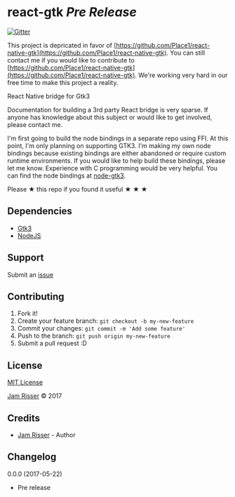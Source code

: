 # react-gtk _Pre Release_

[![Gitter](https://img.shields.io/gitter/room/react-gtk/lobby.svg?style=flat-square)](https://gitter.im/react-gtk)

This project is depricated in favor of [https://github.com/Place1/react-native-gtk](https://github.com/Place1/react-native-gtk). You can still contact me if you would like to contribute to [https://github.com/Place1/react-native-gtk](https://github.com/Place1/react-native-gtk). We're working very hard in our free time to make this project a reality.

React Native bridge for Gtk3

Documentation for building a 3rd party React bridge is very sparse. If anyone has
knowledge about this subject or would like to get involved, please contact me.

I'm first going to build the node bindings in a separate repo using FFI. At this point, I'm only planning on supporting GTK3. I'm making my own node bindings because existing bindings are either abandoned or require custom runtime environments. If you would like to help build these bindings, please let me know. Experience with C programming would be very helpful. You can find the node bindings at [node-gtk3](https://github.com/jamrizzi/node-gtk3).

Please &#9733; this repo if you found it useful &#9733; &#9733; &#9733;


## Dependencies
<!------------------------------------------------------->

* [Gtk3](https://developer.gnome.org/gtk3/3.0/)
* [NodeJS](https://nodejs.org/en/)


## Support
<!------------------------------------------------------->

Submit an [issue](https://github.com/jamrizzi/react-gtk/issues/new)


## Contributing
<!------------------------------------------------------->

1. Fork it!
2. Create your feature branch: `git checkout -b my-new-feature`
3. Commit your changes: `git commit -m 'Add some feature'`
4. Push to the branch: `git push origin my-new-feature`
5. Submit a pull request :D


## License
<!------------------------------------------------------->

[MIT License](https://github.com/jamrizzi/react-gtk/blob/master/LICENSE)

[Jam Risser](https://jamrizzi.com) &copy; 2017


## Credits
<!------------------------------------------------------->

* [Jam Risser](https://jamrizzi.com) - Author


## Changelog
<!------------------------------------------------------->

0.0.0 (2017-05-22)
* Pre release
